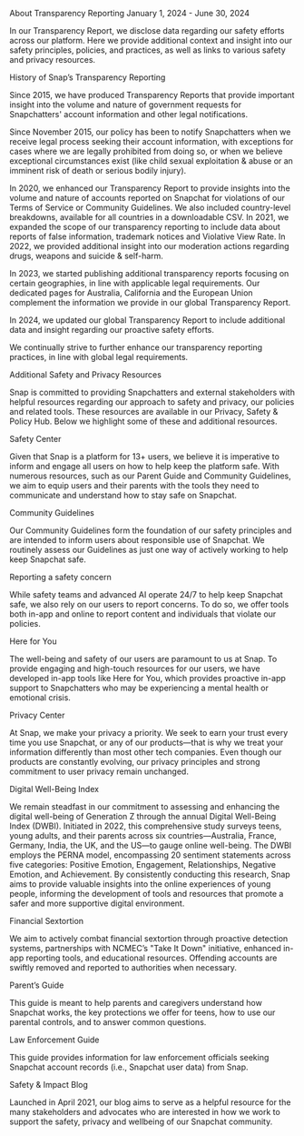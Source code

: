 About Transparency Reporting
January 1, 2024 - June 30, 2024

In our Transparency Report, we disclose data regarding our safety efforts across our platform. Here we provide additional context and insight into our safety principles, policies, and practices, as well as links to various safety and privacy resources.

History of Snap’s Transparency Reporting

Since 2015, we have produced Transparency Reports that provide important insight into the volume and nature of government requests for Snapchatters' account information and other legal notifications.

Since November 2015, our policy has been to notify Snapchatters when we receive legal process seeking their account information, with exceptions for cases where we are legally prohibited from doing so, or when we believe exceptional circumstances exist (like child sexual exploitation & abuse or an imminent risk of death or serious bodily injury).

In 2020, we enhanced our Transparency Report to provide insights into the volume and nature of accounts reported on Snapchat for violations of our Terms of Service or Community Guidelines. We also included country-level breakdowns, available for all countries in a downloadable CSV. In 2021, we expanded the scope of our transparency reporting to include data about reports of false information, trademark notices and Violative View Rate. In 2022, we provided additional insight into our moderation actions regarding drugs, weapons and suicide & self-harm. 

In 2023, we started publishing additional transparency reports focusing on certain geographies, in line with applicable legal requirements. Our dedicated pages for Australia, California and the European Union complement the information we provide in our global Transparency Report.

In 2024, we updated our global Transparency Report to include additional data and insight regarding our proactive safety efforts.

We continually strive to further enhance our transparency reporting practices, in line with global legal requirements. 

Additional Safety and Privacy Resources

Snap is committed to providing Snapchatters and external stakeholders with helpful resources regarding our approach to safety and privacy, our policies and related tools. These resources are available in our Privacy, Safety & Policy Hub. Below we highlight some of these and additional resources.

Safety Center

Given that Snap is a platform for 13+ users, we believe it is imperative to inform and engage all users on how to help keep the platform safe. With numerous resources, such as our Parent Guide and Community Guidelines, we aim to equip users and their parents with the tools they need to communicate and understand how to stay safe on Snapchat.

Community Guidelines

Our Community Guidelines form the foundation of our safety principles and are intended to inform users about responsible use of Snapchat. We routinely assess our Guidelines as just one way of actively working to help keep Snapchat safe. 

Reporting a safety concern 

While safety teams and advanced AI operate 24/7 to help keep Snapchat safe, we also rely on our users to report concerns. To do so, we offer tools both in-app and online to report content and individuals that violate our policies. 

Here for You

The well-being and safety of our users are paramount to us at Snap. To provide engaging and high-touch resources for our users, we have developed in-app tools like Here for You, which provides proactive in-app support to Snapchatters who may be experiencing a mental health or emotional crisis. 

Privacy Center

At Snap, we make your privacy a priority. We seek to earn your trust every time you use Snapchat, or any of our products—that is why we treat your information differently than most other tech companies. Even though our products are constantly evolving, our privacy principles and strong commitment to user privacy remain unchanged.

Digital Well-Being Index

We remain steadfast in our commitment to assessing and enhancing the digital well-being of Generation Z through the annual Digital Well-Being Index (DWBI). Initiated in 2022, this comprehensive study surveys teens, young adults, and their parents across six countries—Australia, France, Germany, India, the UK, and the US—to gauge online well-being. The DWBI employs the PERNA model, encompassing 20 sentiment statements across five categories: Positive Emotion, Engagement, Relationships, Negative Emotion, and Achievement. By consistently conducting this research, Snap aims to provide valuable insights into the online experiences of young people, informing the development of tools and resources that promote a safer and more supportive digital environment. 

Financial Sextortion

We aim to actively combat financial sextortion through proactive detection systems, partnerships with NCMEC’s "Take It Down" initiative, enhanced in-app reporting tools, and educational resources. Offending accounts are swiftly removed and reported to authorities when necessary.

Parent’s Guide

This guide is meant to help parents and caregivers understand how Snapchat works, the key protections we offer for teens, how to use our parental controls, and to answer common questions.

Law Enforcement Guide

This guide provides information for law enforcement officials seeking Snapchat account records (i.e., Snapchat user data) from Snap.

Safety & Impact Blog

Launched in April 2021, our blog aims to serve as a helpful resource for the many stakeholders and advocates who are interested in how we work to support the safety, privacy and wellbeing of our Snapchat community.